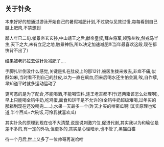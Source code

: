 ## 关于针灸 ##

本来好好的想通过游泳开始自己的暑假减肥计划,不过貌似见效过慢,每每看到自己腿上肥肉,不禁想到

 

鄙人年已二旬.孝景帝玄玄孙,中山靖王之后,献帝皇叔,拜左将军,领豫州牧,然戎马半生,天下之大,未有立足之地,触景神伤,所以决定加速减肥!!(当年最喜欢这段,现在都快背不出了)

 

结果被老妈拉去做针灸减肥了....

 

手脚扎针倒没什么感觉,关键是扎在肚皮上的那12针,被医生拨来拨去,非痒不痛,似酥如麻,当时看不到自己的肚皮,以为一直在飙血,回来后喝水还生怕会漏,唉,自作孽,早知道平时就多运动运动了

 

更可恶的是为了配合,不能喝酒,不能喝饮料,连王老吉都不行(还两箱该怎么处理啊),早上只能喝全钙牛奶,吃鸡蛋,面食和饼干是不允许的(全钙牛奶超级难喝,过年买的那箱到现在还没喝完......),水果一天最多一个(昨天才买的哈密瓜啊!!其实原理也知道,半个西瓜=六碗饭,可怜我就喜欢瓜)

 

其实针灸的原理到现在也不大清楚,说是说刺激穴位,促进代谢,其实我以为和瑜伽是差不多的,有一定的外功,但更多的,其实是心理暗示,也不管了,黑猫白猫

 

待一个月后,世上又多了一位帅哥再说哈哈

